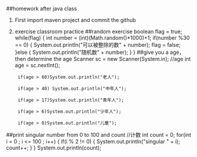 ##homework after java class  
1. First import maven project and commit the github
2. exercise classroom practice 
##random exercise
		boolean flag = true;
		while(flag) {
			int number = (int)(Math.random()*1000)+1;
			if(number %30 == 0) {
				System.out.println("可以被整除的数" + number);
				flag = false;
			}else {
				System.out.println("随机数" + number);
			}
		}
##give you a age，then determine the age
		Scanner sc = new Scanner(System.in);
		//age
		int age = sc.nextInt();
		
		if(age > 60)System.out.println("老人");
		
		if(age > 40) System.out.println("中年人");
		
		if(age > 17)System.out.println("青年人");
		
		if(age > 6)System.out.println("少年人");
		
		if(age > 0)System.out.println("儿童");
##print singular number from 0 to 100 and count
		//计数
		int count = 0;
		for(int i = 0 ; i <= 100 ; i++) {
			if(i % 2 != 0) {
				System.out.println("singular " + i);
				count++;
			}
		}
		System.out.println(count);
